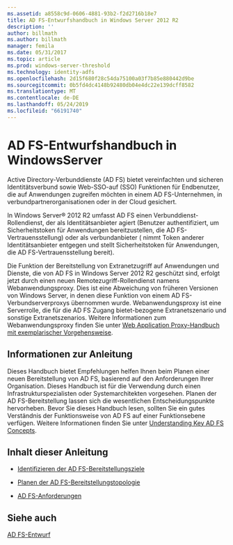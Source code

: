 ```yaml
---
ms.assetid: a8558c9d-0606-4881-93b2-f2d2716b18e7
title: AD FS-Entwurfshandbuch in Windows Server 2012 R2
description: ''
author: billmath
ms.author: billmath
manager: femila
ms.date: 05/31/2017
ms.topic: article
ms.prod: windows-server-threshold
ms.technology: identity-adfs
ms.openlocfilehash: 2d15f680f28c54da75100a03f7b85e880442d9be
ms.sourcegitcommit: 0b5fd4dc4148b92480db04e4dc22e139dcff8582
ms.translationtype: MT
ms.contentlocale: de-DE
ms.lasthandoff: 05/24/2019
ms.locfileid: "66191740"
---
```

# <a name="ad-fs-design-guide-in-windows-server"></a>AD FS-Entwurfshandbuch in WindowsServer 

Active Directory-Verbunddienste \(AD FS\) bietet vereinfachten und sicheren Identitätsverbund sowie Web-SSO\-auf \(SSO\) Funktionen für Endbenutzer, die auf Anwendungen zugreifen möchten in einem AD FS\-Unternehmen, in verbundpartnerorganisationen oder in der Cloud gesichert.  
  
In Windows Server® 2012 R2 umfasst AD FS einen Verbunddienst-Rollendienst, der als Identitätsanbieter agiert \(Benutzer authentifiziert, um Sicherheitstoken für Anwendungen bereitzustellen, die AD FS-Vertrauensstellung\) oder als verbundanbieter \( nimmt Token anderer Identitätsanbieter entgegen und stellt Sicherheitstoken für Anwendungen, die AD FS-Vertrauensstellung bereit\).  
  
Die Funktion der Bereitstellung von Extranetzugriff auf Anwendungen und Dienste, die von AD FS in Windows Server 2012 R2 geschützt sind, erfolgt jetzt durch einen neuen Remotezugriff-Rollendienst namens Webanwendungsproxy. Dies ist eine Abweichung von früheren Versionen von Windows Server, in denen diese Funktion von einem AD FS-Verbundserverproxys übernommen wurde. Webanwendungsproxy ist eine Serverrolle, die für die AD FS Zugang bietet\-bezogene Extranetszenario und sonstige Extranetszenarios. Weitere Informationen zum Webanwendungsproxy finden Sie unter [Web Application Proxy-Handbuch mit exemplarischer Vorgehensweise](https://technet.microsoft.com/library/dn280944.aspx).  
  
## <a name="about-this-guide"></a>Informationen zur Anleitung  
Dieses Handbuch bietet Empfehlungen helfen Ihnen beim Planen einer neuen Bereitstellung von AD FS, basierend auf den Anforderungen Ihrer Organisation. Dieses Handbuch ist für die Verwendung durch einen Infrastrukturspezialisten oder Systemarchitekten vorgesehen. Planen der AD FS-Bereitstellung lassen sich die wesentlichen Entscheidungspunkte hervorheben. Bevor Sie dieses Handbuch lesen, sollten Sie ein gutes Verständnis der Funktionsweise von AD FS auf einer Funktionsebene verfügen. Weitere Informationen finden Sie unter [Understanding Key AD FS Concepts](../../ad-fs/technical-reference/Understanding-Key-AD-FS-Concepts.md).  
  
## <a name="in-this-guide"></a>Inhalt dieser Anleitung  
  
-   [Identifizieren der AD FS-Bereitstellungsziele](Identify-Your-AD-FS-Deployment-Goals.md)  
  
-   [Planen der AD FS-Bereitstellungstopologie](Plan-Your-AD-FS-Deployment-Topology.md)  
  
-   [AD FS-Anforderungen](AD-FS-Requirements.md)  
  
  
## <a name="see-also"></a>Siehe auch  
[AD FS-Entwurf](../../ad-fs/AD-FS-Design.md)  
  

